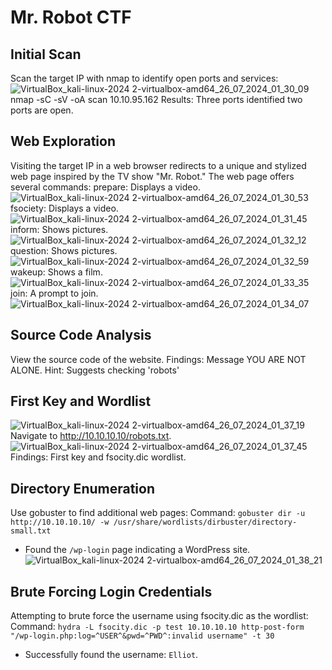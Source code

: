 # Mr. Robot CTF

## Initial Scan
Scan the target IP with nmap to identify open ports and services:
![VirtualBox_kali-linux-2024 2-virtualbox-amd64_26_07_2024_01_30_09](https://github.com/user-attachments/assets/a85bb534-6a81-4e13-b89d-36a6a281a1e6)
nmap -sC -sV -oA scan 10.10.95.162
Results: Three ports identified two ports are open.

## Web Exploration
Visiting the target IP in a web browser redirects to a unique and stylized web page inspired by the TV show "Mr. Robot." The web page offers several commands:
prepare: Displays a video.
![VirtualBox_kali-linux-2024 2-virtualbox-amd64_26_07_2024_01_30_53](https://github.com/user-attachments/assets/2b68247d-8759-41a5-b167-427367449fe3)
fsociety: Displays a video.
![VirtualBox_kali-linux-2024 2-virtualbox-amd64_26_07_2024_01_31_45](https://github.com/user-attachments/assets/8747e6a4-21df-482f-b3b9-a9dc24afbec2)
inform: Shows pictures.
![VirtualBox_kali-linux-2024 2-virtualbox-amd64_26_07_2024_01_32_12](https://github.com/user-attachments/assets/f5a7297f-4158-498a-a22d-9fdf75059b9e)
question: Shows pictures.
![VirtualBox_kali-linux-2024 2-virtualbox-amd64_26_07_2024_01_32_59](https://github.com/user-attachments/assets/6ca56c64-0738-4211-9138-62ea1fbcae04)
wakeup: Shows a film.
![VirtualBox_kali-linux-2024 2-virtualbox-amd64_26_07_2024_01_33_35](https://github.com/user-attachments/assets/36e3ecb2-f3d2-42fc-822d-fa09ab4bdd87)
join: A prompt to join.
![VirtualBox_kali-linux-2024 2-virtualbox-amd64_26_07_2024_01_34_07](https://github.com/user-attachments/assets/7984608a-3b0c-42c5-8676-3692738125df)

## Source Code Analysis
View the source code of the website.
Findings: Message YOU ARE NOT ALONE.
Hint: Suggests checking 'robots'

## First Key and Wordlist
![VirtualBox_kali-linux-2024 2-virtualbox-amd64_26_07_2024_01_37_19](https://github.com/user-attachments/assets/3331d791-c00a-4565-9568-395c40d7b4d2)
Navigate to http://10.10.10.10/robots.txt.
![VirtualBox_kali-linux-2024 2-virtualbox-amd64_26_07_2024_01_37_45](https://github.com/user-attachments/assets/a0ea2758-d095-4c52-809f-5938c24e04cb)
Findings: First key and fsocity.dic wordlist.

## Directory Enumeration
Use gobuster to find additional web pages:
Command: `gobuster dir -u http://10.10.10.10/ -w /usr/share/wordlists/dirbuster/directory-small.txt`
   - Found the `/wp-login` page indicating a WordPress site.
![VirtualBox_kali-linux-2024 2-virtualbox-amd64_26_07_2024_01_38_21](https://github.com/user-attachments/assets/6b36f9b2-41a4-440b-a633-0b2416077cbe)

## Brute Forcing Login Credentials
Attempting to brute force the username using fsocity.dic as the wordlist:
Command: `hydra -L fsocity.dic -p test 10.10.10.10 http-post-form "/wp-login.php:log=^USER^&pwd=^PWD^:invalid username" -t 30`
   - Successfully found the username: `Elliot`.
